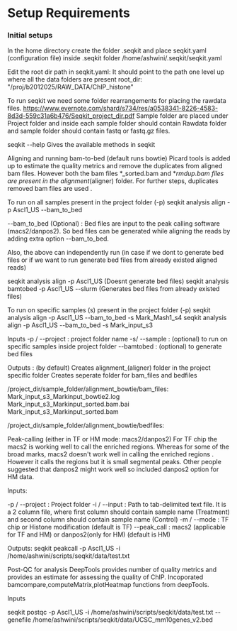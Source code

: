 # Setup Requirements

### Initial setups

In the home directory create the folder .seqkit and place seqkit.yaml (configuration file) inside .seqkit folder
/home/ashwini/.seqkit/seqkit.yaml

Edit the root dir path in seqkit.yaml:
It should point to the path one level up where all the data folders are present
root_dir: "/proj/b2012025/RAW_DATA/ChIP_histone"


To run seqkit we need some folder rearrangements for placing the rawdata files.
https://www.evernote.com/shard/s734/res/a0538341-8226-4583-8d3d-559c31a6b476/Seqkit_project_dir.pdf
Sample folder are placed under Project folder and inside each sample folder should contain Rawdata folder and sample folder should contain fastq or fastq.gz files.

seqkit  --help
Gives the available methods in seqkit

Aligning and running bam-to-bed (default runs bowtie)
Picard tools is added up to estimate the quality metrics and remove the duplicates from aligned bam files.
However both the bam files *_sorted.bam and *_rmdup.bam files are present in the alignment_(aligner) folder.
For further steps, duplicates removed bam files are used .

To run on all samples present in the project folder (-p)
seqkit analysis align -p Ascl1_US --bam_to_bed

--bam_to_bed (Optional) : Bed files are input to the peak calling software (macs2/danpos2).
So bed files can be generated while aligning the reads by adding extra option --bam_to_bed.

Also, the above can independently run (in case if we dont to generate bed files or if we want to run generate bed files from already existed aligned reads)

seqkit analysis align -p Ascl1_US  (Doesnt generate bed files)
seqkit analysis bamtobed -p Ascl1_US --slurm (Generates bed files from already existed files)

To run on specific samples (s) present in the project folder (-p)
seqkit analysis align -p Ascl1_US --bam_to_bed -s Mark_Mash1_s4
seqkit analysis align -p Ascl1_US --bam_to_bed -s Mark_input_s3


Inputs
-p / --project : project folder name
-s/ --sample : (optional) to run on specific samples inside project folder
--bamtobed : (optional) to generate bed files

Outputs : (by default)
Creates alignment_(aligner) folder in the project specific folder
Creates seperate folder for bam_files and bedfiles

/project_dir/sample_folder/alignment_bowtie/bam_files:
Mark_input_s3_Markinput_bowtie2.log 
Mark_input_s3_Markinput_sorted.bam.bai
Mark_input_s3_Markinput_sorted.bam

/project_dir/sample_folder/alignment_bowtie/bedfiles:



Peak-calling (either in TF or HM mode: macs2/danpos2)
For TF chip the macs2 is working well to call the enriched regions.
Whereas for some of the broad marks, macs2 doesn't work well in calling the enriched regions .
However it calls the regions but it is small segmental peaks.
Other people suggested that danpos2 might work well so included danpos2 option for HM data.

Inputs:

-p / --project : Project folder
-i / --input : Path to tab-delimited text file. It is a 2 column file, where first column should contain sample name (Treatment) and second column should contain sample name (Control)
-m / --mode : TF chip or Histone modification (default is TF)
--peak_call : macs2 (applicable for TF and HM) or danpos2(only for HM) (default is HM)

Outputs:
seqkit peakcall -p Ascl1_US -i /home/ashwini/scripts/seqkit/data/test.txt

Post-QC for analysis
DeepTools provides number of quality metrics and provides an estimate for assessing the quality of ChIP.
Incoporated bamcompare,computeMatrix,plotHeatmap functions from deepTools.

Inputs

seqkit postqc -p Ascl1_US -i /home/ashwini/scripts/seqkit/data/test.txt --genefile /home/ashwini/scripts/seqkit/data/UCSC_mm10genes_v2.bed 
